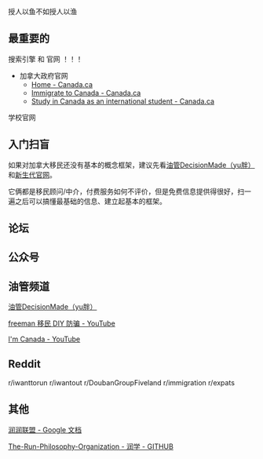 授人以鱼不如授人以渔



## 最重要的

搜索引擎 和 官网 ！！！

- 加拿大政府官网
	- [Home - Canada.ca](https://www.canada.ca/en.html)
	- [Immigrate to Canada - Canada.ca](https://www.canada.ca/en/immigration-refugees-citizenship/services/immigrate-canada.html)
	- [Study in Canada as an international student - Canada.ca](https://www.canada.ca/en/immigration-refugees-citizenship/services/study-canada.html)

学校官网

## 入门扫盲

如果对加拿大移民还没有基本的概念框架，建议先看[油管DecisionMade（yu胖）](https://www.youtube.com/c/DecisionMade)和[新生代官网](https://eoivisa.com/)。

它俩都是移民顾问/中介，付费服务如何不评价，但是免费信息提供得很好，扫一遍之后可以搞懂最基础的信息、建立起基本的框架。


<!--- 「yu 胖移民第一定理」-->

<!--目前任何加拿大移民项目，都无法同时满足“速度快”、“能省钱”“低风险”这三个特性。-->

## 论坛

## 公众号

## 油管频道
[油管DecisionMade（yu胖）](https://www.youtube.com/c/DecisionMade) <!--主持人是持牌顾问，有科普加拿大移民体系、移民动态-->

[freeman 移民 DIY 防骗 - YouTube](https://www.youtube.com/c/freemanyimin)

[I'm Canada - YouTube](https://www.youtube.com/c/ImCanada)


## Reddit
r/iwanttorun
r/iwantout
r/DoubanGroupFiveland
r/immigration
r/expats


## 其他

[润润联盟 - Google 文档](https://docs.google.com/document/d/17bYHPvOUbA2ElMnc55_Jy2A39syFRwvg9HBEon3aAJ4/edit)

[The-Run-Philosophy-Organization - 润学 - GITHUB](https://github.com/The-Run-Philosophy-Organization/run)
